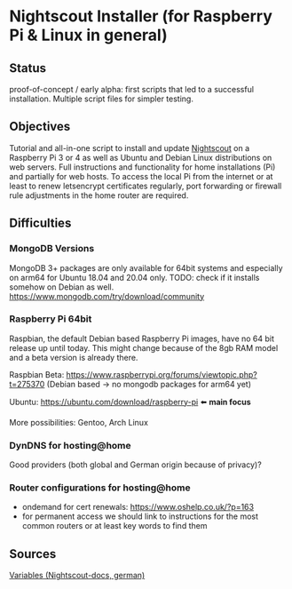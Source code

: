 # Nightscout Installer (for Raspberry Pi & Linux in general)

## Status
proof-of-concept / early alpha: first scripts that led to a successful installation. Multiple script files for simpler testing.

## Objectives

Tutorial and all-in-one script to install and update [Nightscout](https://github.com/nightscout/cgm-remote-monitor) on a Raspberry Pi 3 or 4 as well as Ubuntu and Debian Linux distributions on web servers. Full instructions and functionality for home installations (Pi) and partially for web hosts. To access the local Pi from the internet or at least to renew letsencrypt certificates regularly, port forwarding or firewall rule adjustments in the home router are required.

## Difficulties

### MongoDB Versions
MongoDB 3+ packages are only available for 64bit systems and especially on arm64 for Ubuntu 18.04 and 20.04 only. TODO: check if it installs somehow on Debian as well. https://www.mongodb.com/try/download/community

### Raspberry Pi 64bit
Raspbian, the default Debian based Raspberry Pi images, have no 64 bit release up until today. This might change because of the 8gb RAM model and a beta version is already there.

Raspbian Beta: https://www.raspberrypi.org/forums/viewtopic.php?t=275370
(Debian based -> no mongodb packages for arm64 yet)

Ubuntu: https://ubuntu.com/download/raspberry-pi :arrow_left: **main focus**

More possibilities: Gentoo, Arch Linux

### DynDNS for hosting@home
Good providers (both global and German origin because of privacy)?

### Router configurations for hosting@home
* ondemand for cert renewals: https://www.oshelp.co.uk/?p=163
* for permanent access we should link to instructions for the most common routers or at least key words to find them

## Sources

[Variables (Nightscout-docs, german)](https://nightscout.gitbooks.io/user_guide/content/de/nightscout/azure_plugins.html#plugins)
